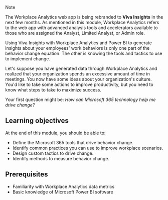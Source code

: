 >[!Note]
>The Workplace Analytics web app is being rebranded to **Viva Insights** in the next few months. As mentioned in this module, Workplace Analytics refers to the web app with advanced analysis tools and accelerators available to those who are assigned the Analyst, Limited Analyst, or Admin role.

Using Viva Insights with Workplace Analytics and Power BI to generate insights about your employees' work behaviors is only one part of the behavior change equation. The other is knowing the tools and tactics to use to implement change.

Let's suppose you have generated data through Workplace Analytics and realized that your organization spends an excessive amount of time in meetings. You now have some ideas about your organization's culture. You'd like to take some actions to improve productivity, but you need to know what steps to take to maximize success.

Your first question might be: *How can Microsoft 365 technology help me drive change?*

## Learning objectives

At the end of this module, you should be able to:

* Define the Microsoft 365 tools that drive behavior change.
* Identify common practices you can use to improve workplace scenarios.
* Design custom tactics to drive change.
* Identify methods to measure behavior change.

## Prerequisites

* Familiarity with Workplace Analytics data metrics
* Basic knowledge of Microsoft Power BI software
